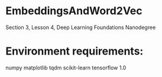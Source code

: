 # EmbeddingsAndWord2Vec
Section 3, Lesson 4, Deep Learning Foundations Nanodegree


# Environment requirements:
numpy
matplotlib
tqdm
scikit-learn
tensorflow 1.0

  
